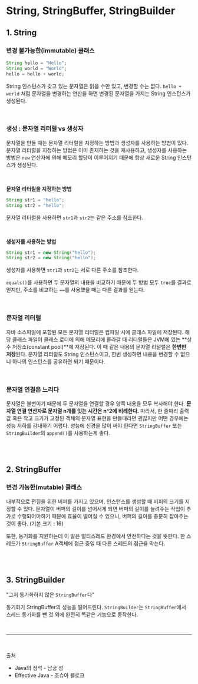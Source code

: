 # String, StringBuffer, StringBuilder

## 1. String

### 변경 불가능한(immutable) 클래스

```java
String hello = "Hello";
String world = "World";
hello = hello + world;
```

String 인스턴스가 갖고 있는 문자열은 읽을 수만 있고, 변경할 수는 없다. `hello + world` 처럼 문자열을 변경하는 연산을 하면 변경된 문자열을 가지는 String 인스턴스가 생성된다.

<br/>

### 생성 : 문자열 리터럴 vs 생성자

문자열을 만들 때는 문자열 리터럴을 지정하는 방법과 생성자를 사용하는 방법이 있다. 문자열 리터럴을 지정하는 방법은 이미 존재하는 것을 재사용하고, 생성자를 사용하는 방법은 `new` 연산자에 의해 메모리 할당이 이루어지기 때문에 항상 새로운 String 인스턴스가 생성된다. 

<br/>

**문자열 리터릴을 지정하는 방법**

```java
String str1 = "hello";
String str2 = "hello";
```

문자열 리터럴을 사용하면 `str1`과 `str2`는 같은 주소를 참조한다. 

<br/>

**생성자를 사용하는 방법**

```java
String str1 = new String("hello");
String str2 = new String("hello");
```

생성자를 사용하면 `str1`과 `str2`는 서로 다른 주소를 참조한다.

`equals()`를 사용하면 두 문자열의 내용을 비교하기 때문에 두 방법 모두 `true`를 결과로 얻지만, 주소를 비교하는 `==`를 사용했을 때는 다른 결과를 얻는다.

<br/>

### 문자열 리터럴

자바 소스파일에 포함된 모든 문자열 리터럴은 컴파일 시에 클래스 파일에 저장된다. 해당 클래스 파일이 클래스 로더에 의해 메모리에 올라갈 때 리터럴들은 JVM에 있는 **상수 저장소(constant pool)**에 저장된다. 이 때 같은 내용의 문자열 리털럴은 **한번만 저장**된다. 문자열 리터럴도 String 인스턴스이고, 한번 생성하면 내용을 변경할 수 없으니 하나의 인스턴스를 공유하면 되기 때문이다.

<br/>

### 문자열 연결은 느리다

문자열은 불변이기 때문에 두 문자열을 연결할 경우 양쪽 내용을 모두 복사해야 한다. **문자열 연결 연산자로 문자열 n개를 잇는 시간은 n^2에 비례한다.** 따라서, 한 줄짜리 출력값 혹은 작고 크기가 고정된 객체의 문자열 표현을 만들때라면 괜찮지만 어떤 경우에는 성능 저하를 감내하기 어렵다. 성능에 신경을 많이 써야 한다면 `StringBuffer` 또는 `StringBuilder`의 `append()`를 사용하는게 좋다.

<br/>
<br/>

## 2. StringBuffer

### 변경 가능한(mutable) 클래스

내부적으로 편집을 위한 버퍼를 가지고 있으며, 인스턴스를 생성할 때 버퍼의 크기를 지정할 수 있다. 문자열이 버퍼의 길이를 넘어서게 되면 버퍼의 길이를 늘려주는 작업이 추가로 수행되어야하기 때문에 효율이 떨어질 수 있으니, 버퍼의 길이를 충분히 잡아주는 것이 좋다. (기본 크기 : 16)

또한, 동기화를 지원하는데 이 말은 멀티스레드 환경에서 안전하다는 것을 뜻한다. 한 스레드가 `StringBuffer` A객체에 접근 중일 때 다른 스레드의 접근을 막는다.

<br/>
<br/>

## 3. StringBuilder

"그저 동기화하지 않은 `StringBuffer`다"

동기화가 StringBuffer의 성능을 떨어뜨린다. `StringBuilder`는 `StringBuffer`에서 스레드 동기화를 뺀 것 외에 완전히 똑같은 기능으로 동작한다.

<br/>

---

<br/>

출처

- Java의 정석 - 남궁 성
- Effective Java - 조슈아 블로크